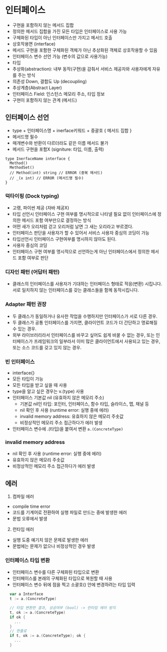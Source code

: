 # 인터페이스
- 구현을 포함하지 않는 메서드 집합
- 정의한 메서드 집합을 가진 모든 타입은 인터페이스로 사용 가능
- 구체화된 타입이 아닌 인터페이스만 가지고 메서드 호출
- 상호작용면 (interface)
- 메서드 구현을 포함한 구체화된 객체가 아닌 추상화된 객체로 상호작용할 수 있음
- 인터페이스 변수 선언 가능 (변수의 값으로 사용가능)
- 타입
- 추상화(abstraction): 내부 동작(구현)을 감춰서 서비스 제공자와 사용자에게 자유를 주는 방식
- 의존성 Down, 결합도 Up (decoupling)
- 추상계층(Abstract Layer)
- 인터페이스 Field: 인스턴스 메모리 주소, 타입 정보
- 구현이 포함하지 않는 관계 (메서드)

## 인터페이스 선언
- type + 인터페이스명 + inerface키워드 + 중괄호 { 메서드 집합 }
- 메서드명 필수
- 매개변수와 반환이 다르더라도 같은 이름 메서드 불가
- 메서드 구현을 포함X (signiture: 타입, 이름, 출력)

```
type InerfaceName interface {
  Method()
  MethodSet()
  // Method(int) string // ERROR (중복 메서드)
  // _(x int) // ERROR (메서드명 필수)
}
```

### 덕타이핑 (Dock typing)
- 고랭, 파이썬 제공 (자바 제공X)
- 타입 선언시 인터페이스 구현 여부를 명시적으로 나타낼 필요 없이 인터페이스에 정의한 메서드 포함 여부만으로 결정하는 방식 
- 어떤 새가 오리처럼 걷고 오리처럼 날면 그 새는 오리라고 부르겠다.
- 인터페이스 판단을 사용자가 할 수 있어서 서비스 사용자 중심의 코딩이 가능
- 타입선언시 인터페이스 구현여부를 명시하지 않아도 된다.
- 사용자 중심의 코딩
- 인터페이스 구현 여부를 명시적으로 선언하는게 아닌 인터페이스에서 정의한 메서드 포함 여부로 판단

### 디자인 패턴 (어답터 패턴)
- 클래스의 인터페이스를 사용자가 기대하는 인터페이스 형태로 적응(변환) 시킵니다. 서로 일치하지 않는 인터페이스를 갖는 클래스들을 함께 동작시킵니다.

### Adapter 패턴 권장
- 두 클래스가 동일하거나 유사한 작업을 수행하지만 인터페이스가 서로 다른 경우.
- 두 클래스가 공통 인터페이스를 가지면, 클라이언트 코드가 더 간단하고 명료해질 수 있는 경우.
- 외부 라이브러리라서 인터페이스를 바꾸고 싶어도 쉽게 바꿀 수 없는 경우, 또는 인터페이스가 프레임워크의 일부라서 이미 많은 클라이언트에서 사용되고 있는 경우, 또는 소스 코드를 갖고 있지 않는 경우.

### 빈 인터페이스
- interface{}
- 모든 타입이 가능
- 모든 타입을 받고 싶을 때 사용
- type을 알고 싶은 경우는 v.(type) 사용
- 인터페이스 기본값 nil (유효하지 않은 메모리 주소)
  - 기본값 nil인 타입: 포인터, 인터페이스, 함수 타입, 슬라이스, 맵, 채널 등
  - nil 확인 후 사용 (runtime error: 실행 중에 에러)
  - invalid memory address: 유효하지 않은 메모리 주솟값
  - 비정상적인 메모리 주소 접근하다가 에러 발생
- 인터페이스 변수에 .(타입)을 붙여서 변환 `a.(ConcreteType)`

### invalid memory address
- nil 확인 후 사용 (runtime error: 실행 중에 에러)
- 유효하지 않은 메모리 주솟값
- 비정상적인 메모리 주소 접근하다가 에러 발생

## 에러
1. 컴파일 에러 
- compile time error
- 코드를 기계어로 전환하여 실행 파일로 만드는 중에 발생한 에러
- 문법 오류에서 발생
2. 런타임 에러
- 실행 도중 예기치 않은 문제로 발생한 에러
- 문법에는 문제가 없으나 비정상적인 경우 발생

### 인터페이스 타입 변환
- 인터페이스 변수를 다른 구체화된 타입으로 변환
- 인터페이스를 본래의 구체화된 타입으로 복원할 때 사용
- 인터페이스 변수 뒤에 점을 찍고 소괄호() 안에 변경하려는 타입 입력
```go
  var a Interface
  t := a.(ConcreteType)

  // 타입 변환한 결과, 성공여부 (bool) -> 런타임 에러 방지 
  t, ok := a.(ConcreteType)
  if ok {
    ...
  }
  // 한줄로
  if t, ok := a.(ConcreteType); ok {
    ...
  }
```